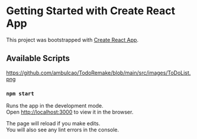 # Getting Started with Create React App

This project was bootstrapped with [Create React App](https://github.com/facebook/create-react-app).

## Available Scripts

https://github.com/ambulcao/TodoRemake/blob/main/src/images/ToDoList.png

### `npm start`

Runs the app in the development mode.\
Open [http://localhost:3000](http://localhost:3000) to view it in the browser.

The page will reload if you make edits.\
You will also see any lint errors in the console.
